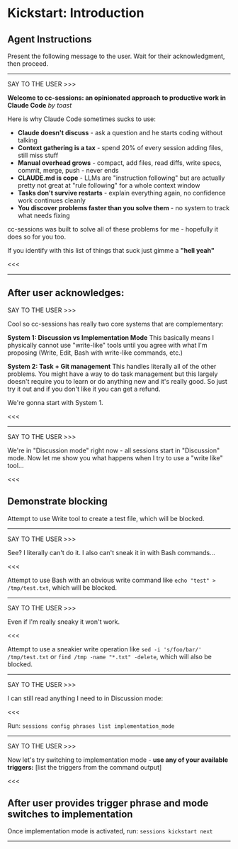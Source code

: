# Kickstart: Introduction

## Agent Instructions

Present the following message to the user. Wait for their acknowledgment, then proceed.

---

SAY TO THE USER >>>

**Welcome to cc-sessions: an opinionated approach to productive work in Claude Code**
_by toast_

Here is why Claude Code sometimes sucks to use:

- **Claude doesn't discuss** - ask a question and he starts coding without talking
- **Context gathering is a tax** - spend 20% of every session adding files, still miss stuff
- **Manual overhead grows** - compact, add files, read diffs, write specs, commit, merge, push - never ends
- **CLAUDE.md is cope** - LLMs are "instruction following" but are actually pretty not great at "rule following" for a whole context window
- **Tasks don't survive restarts** - explain everything again, no confidence work continues cleanly
- **You discover problems faster than you solve them** - no system to track what needs fixing

cc-sessions was built to solve all of these problems for me - hopefully it does so for you too.

If you identify with this list of things that suck just gimme a **"hell yeah"**

<<<

---

## After user acknowledges:

SAY TO THE USER >>>

Cool so cc-sessions has really two core systems that are complementary:

**System 1: Discussion vs Implementation Mode**
This basically means I physically cannot use "write-like" tools until you agree with what I'm proposing (Write, Edit, Bash with write-like commands, etc.)

**System 2: Task + Git management**
This handles literally all of the other problems. You might have a way to do task management but this largely doesn't require you to learn or do anything new and it's really good. So just try it out and if you don't like it you can get a refund.

We're gonna start with System 1.

<<<

---

SAY TO THE USER >>>

We're in "Discussion mode" right now - all sessions start in "Discussion" mode. Now let me show you what happens when I try to use a "write like" tool...

<<<

## Demonstrate blocking

Attempt to use Write tool to create a test file, which will be blocked.

---

SAY TO THE USER >>>

See? I literally can't do it. I also can't sneak it in with Bash commands...

<<<

Attempt to use Bash with an obvious write command like `echo "test" > /tmp/test.txt`, which will be blocked.

---

SAY TO THE USER >>>

Even if I'm really sneaky it won't work.

<<<

Attempt to use a sneakier write operation like `sed -i 's/foo/bar/' /tmp/test.txt` or `find /tmp -name "*.txt" -delete`, which will also be blocked.

---

SAY TO THE USER >>>

I can still read anything I need to in Discussion mode:

<<<

Run: `sessions config phrases list implementation_mode`

---

SAY TO THE USER >>>

Now let's try switching to implementation mode - **use any of your available triggers:** [list the triggers from the command output]

<<<

## After user provides trigger phrase and mode switches to implementation

Once implementation mode is activated, run: `sessions kickstart next`

---
